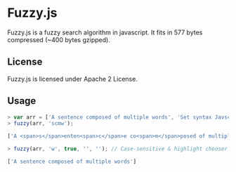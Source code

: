 # Fuzzy.js #

Fuzzy.js is a fuzzy search algorithm in javascript. It fits in 577 bytes compressed (~400 bytes gzipped).

## License ##

Fuzzy.js is licensed under Apache 2 License.

## Usage ##
```js
> var arr = ['A sentence composed of multiple words', 'Set syntax Javscript'];
> fuzzy(arr, 'scmw');

['A <span>s</span>enten<span>c</span>e co<span>m</span>posed of multiple <span>w</span>ords']

> fuzzy(arr, 'w', true, '', ''); // Case-sensitive & highlight chooser

['A sentence composed of multiple words']
```
